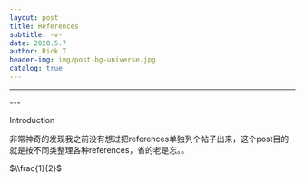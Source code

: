 ```yaml
---
layout: post
title: References
subtitle: -v-
date: 2020.5.7
author: Rick.T
header-img: img/post-bg-universe.jpg
catalog: true
---
```


---
<head>
    <script src="https://cdn.mathjax.org/mathjax/latest/MathJax.js?config=TeX-AMS-MML_HTMLorMML" type="text/javascript"></script>
    <script type="text/x-mathjax-config">
        MathJax.Hub.Config({
            tex2jax: {
            skipTags: ['script', 'noscript', 'style', 'textarea', 'pre'],
            inlineMath: [['$','$']]
            }
        });
    </script>
</head>
---

Introduction

非常神奇的发现我之前没有想过把references单独列个帖子出来，这个post目的就是按不同类整理各种references，省的老是忘。。

$\\frac{1}{2}$


